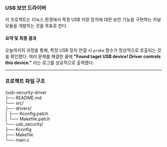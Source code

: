 ### **USB 보안 드라이버**

이 프로젝트는 리눅스 환경에서 특정 USB 저장 장치에 대한 보안 기능을 구현하는 커널 모듈을 개발하는 것을 목표로 한다.

#### **요약 및 최종 결과**

오늘까지의 과정을 통해, 특정 USB 장치 연결 시 `probe` 함수가 정상적으로 호출되는 것을 확인했다. 여러 문제를 해결한 끝에 **"Found taget USB device! Driver controls this device."** 라는 로그를 성공적으로 출력했다.

---

### **프로젝트 파일 구조**
/usb-security-driver  
├── README.md  
└── src/  
├── drivers/  
│   ├── Kconfig.patch  
│   └── Makefile.patch  
└── usb_security/  
├── Kconfig  
├── Makefile  
└── main.c  


